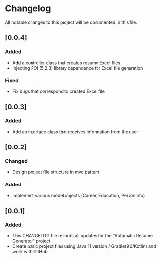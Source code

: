 # Changelog

All notable changes to this project will be documented in this file.

## [0.0.4]

### Added

- Add a controller class that creates resume Excel files
- Injecting POI (5.2.3) library dependence for Excel file generation

### Fixed

- Fix bugs that correspond to created Excel file

## [0.0.3]

### Added

- Add an interface class that receives information from the user

## [0.0.2]

### Changed

- Design project file structure in mvc pattern

### Added

- Implement various model objects (Career, Education, PersonInfo)

## [0.0.1]

### Added

- This CHANGELOG file records all updates for the "Automatic Resume Generator" project.
- Create basic project files using Java 11 version / Gradle(9.0/Kotlin) and work with GitHub